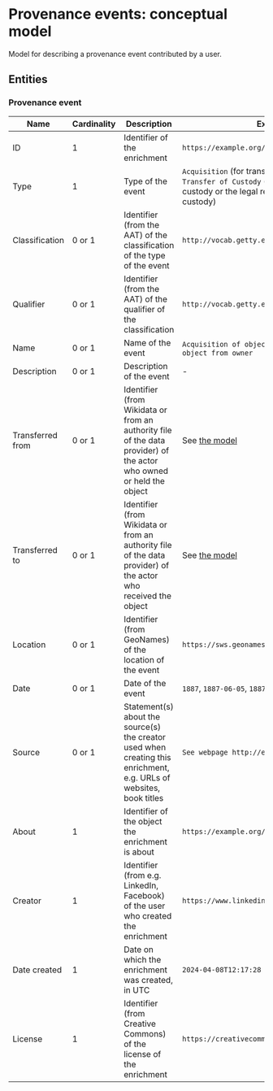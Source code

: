 # Provenance events: conceptual model

Model for describing a provenance event contributed by a user.

## Entities

### Provenance event

|Name|Cardinality|Description|Example|
|-|-|-|-|
|ID|1|Identifier of the enrichment|`https://example.org/prov-event-4`|
|Type|1|Type of the event|`Acquisition` (for transfer of legal ownership), `Transfer of Custody` (for transfer of physical custody or the legal responsibility for physical custody)|
|Classification|0 or 1|Identifier (from the AAT) of the classification of the type of the event|`http://vocab.getty.edu/aat/300417637`|
|Qualifier|0 or 1|Identifier (from the AAT) of the qualifier of the classification|`http://vocab.getty.edu/aat/300435722`|
|Name|0 or 1|Name of the event|`Acquisition of object from seller`, `Theft of object from owner`|
|Description|0 or 1|Description of the event|-|
|Transferred from|0 or 1|Identifier (from Wikidata or from an authority file of the data provider) of the actor who owned or held the object|See [the model](../actors/conceptual.md)|
|Transferred to|0 or 1|Identifier (from Wikidata or from an authority file of the data provider) of the actor who received the object|See [the model](../actors/conceptual.md)|
|Location|0 or 1|Identifier (from GeoNames) of the location of the event|`https://sws.geonames.org/1642911/`|
|Date|0 or 1|Date of the event|`1887`, `1887-06-05`, `1887-1889`|
|Source|0 or 1|Statement(s) about the source(s) the creator used when creating this enrichment, e.g. URLs of websites, book titles|`See webpage http://example.org/3`|
|About|1|Identifier of the object the enrichment is about|`https://example.org/object`|
|Creator|1|Identifier (from e.g. LinkedIn, Facebook) of the user who created the enrichment|`https://www.linkedin.com/in/person/`|
|Date created|1|Date on which the enrichment was created, in UTC|`2024-04-08T12:17:28`|
|License|1|Identifier (from Creative Commons) of the license of the enrichment|`https://creativecommons.org/licenses/by/4.0/`|
